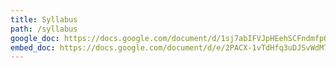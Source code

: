 ```yaml
---
title: Syllabus
path: /syllabus
google_doc: https://docs.google.com/document/d/1sj7abIFVJpHEehSCFndmfpQYDxEEJaW9xM32KmYgKpo/edit#
embed_doc: https://docs.google.com/document/d/e/2PACX-1vTdHfq3uDJSvWdM7-1MmlZr5FoyCkVccLRo3qgVQE1CR443-VCNz4w6noHEtobY-gSy9UNeimNVAKao/pub?embedded=true
---
```

